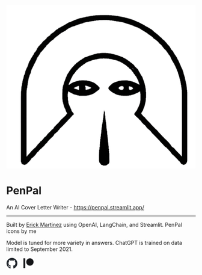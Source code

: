 
![image](https://raw.githubusercontent.com/erickfm/PenPal/main/images/PenPal.png)
# PenPal

An AI Cover Letter Writer - https://penpal.streamlit.app/

---

Built by [Erick Martinez](https://github.com/erickfm) using OpenAI, LangChain, and Streamlit. PenPal icons by me

Model is tuned for more variety in answers. ChatGPT is trained on data limited to September 2021.

<div><a href="https://github.com/erickfm/PenPal"><img src="https://raw.githubusercontent.com/erickfm/PenPal/main/images/github-mark.png" style="padding-right: 10px;" width="6%" height="6%"></a> 
    <a href="https://www.patreon.com/ErickFMartinez"><img src="https://raw.githubusercontent.com/erickfm/PenPal/main/images/Digital-Patreon-Logo_Black.png" style="padding-right: 10px;" width="6%" height="6%"></a></div>
